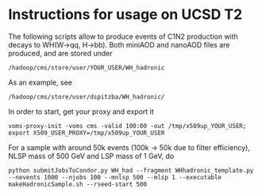 
# Instructions for usage on UCSD T2

The following scripts allow to produce events of C1N2 production with decays to WH(W->qq, H->bb).
Both miniAOD and nanoAOD files are produced, and are stored under
```
/hadoop/cms/store/user/YOUR_USER/WH_hadronic
```
As an example, see
```
/hadoop/cms/store/user/dspitzba/WH_hadronic/
```


In order to start, get your proxy and export it
```
voms-proxy-init -voms cms -valid 100:00 -out /tmp/x509up_YOUR_USER; export X509_USER_PROXY=/tmp/x509up_YOUR_USER
```

For a sample with around 50k events (100k -> 50k due to filter efficiency), NLSP mass of 500 GeV and LSP mass of 1 GeV, do
```
python submitJobsToCondor.py WH_had --fragment WHhadronic_template.py --nevents 1000 --njobs 100 --mnlsp 500 --mlsp 1 --executable makeHadronicSample.sh --rseed-start 500
```

